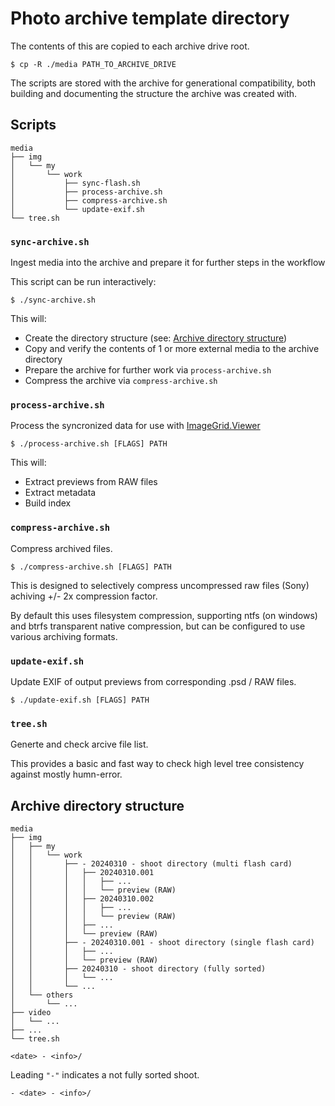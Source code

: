 # Photo archive template directory

The contents of this are copied to each archive drive root.

```shell
$ cp -R ./media PATH_TO_ARCHIVE_DRIVE
```

The scripts are stored with the archive for generational compatibility,
both building and documenting the structure the archive was created with.


## Scripts

```
media
├── img
│   └── my
│       └── work
│           ├── sync-flash.sh
│           ├── process-archive.sh
│           ├── compress-archive.sh
│           └── update-exif.sh
└── tree.sh
```

### `sync-archive.sh`

Ingest media into the archive and prepare it for further steps in the 
workflow

This script can be run interactively:
```shell
$ ./sync-archive.sh
```

This will:
- Create the directory structure
  (see: [Archive directory structure](#archive-direcotry-structure))
- Copy and verify the contents of 1 or more external media
  to the archive directory
- Prepare the archive for further work via `process-archive.sh`
- Compress the archive via `compress-archive.sh`


### `process-archive.sh`

Process the syncronized data for use with [ImageGrid.Viewer]()

```shell
$ ./process-archive.sh [FLAGS] PATH
```

This will:
- Extract previews from RAW files
- Extract metadata
- Build index




### `compress-archive.sh`

Compress archived files.

```shell
$ ./compress-archive.sh [FLAGS] PATH
```

This is designed to selectively compress uncompressed raw files (Sony) achiving +/- 2x compression factor.

By default this uses filesystem compression, supporting ntfs (on windows) and btrfs transparent native compression, but can be configured to use various archiving formats.



### `update-exif.sh`

Update EXIF of output previews from corresponding .psd / RAW files.

```shell
$ ./update-exif.sh [FLAGS] PATH
```


### `tree.sh`

Generte and check arcive file list.

This provides a basic and fast way to check high level tree consistency
against mostly humn-error.



## Archive directory structure


```
media
├── img
│   ├── my
│   │   └── work
│   │       ├── - 20240310 - shoot directory (multi flash card)
│   │       │   ├── 20240310.001
│   │       │   │   ├── ...
│   │       │   │   └── preview (RAW)
│   │       │   ├── 20240310.002
│   │       │   │   ├── ...
│   │       │   │   └── preview (RAW)
│   │       │   ├── ...
│   │       │   └── preview (RAW)
│   │       ├── - 20240310.001 - shoot directory (single flash card)
│   │       │   ├── ...
│   │       │   └── preview (RAW)
│   │       ├── 20240310 - shoot directory (fully sorted)
│   │       │   └── ...
│   │       └── ...
│   └── others
│       └── ...
├── video
│   └── ...
├── ...
└── tree.sh
```

```
<date> - <info>/
```

Leading `"-"` indicates a not fully sorted shoot.
```
- <date> - <info>/
```


